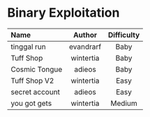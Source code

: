 # Binary Exploitation

| Name           |  Author   | Difficulty |
| :------------- | :-------: | :--------: |
| tinggal run    | evandrarf |    Baby    |
| Tuff Shop      | wintertia |    Baby    |
| Cosmic Tongue  |  adieos   |    Baby    |
| Tuff Shop V2   | wintertia |    Easy    |
| secret account |  adieos   |    Easy    |
| you got gets   | wintertia |   Medium   |

